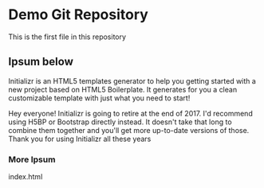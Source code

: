 # Demo Git Repository

This is the first file in this repository

## Ipsum below


Initializr is an HTML5 templates generator to help you getting started with a new project based on HTML5 Boilerplate. It generates for you a clean customizable template with just what you need to start!

Hey everyone! Initializr is going to retire at the end of 2017. I'd recommend using H5BP or Bootstrap directly instead. It doesn't take that long to combine them together and you'll get more up-to-date versions of those. Thank you for using Initializr all these years


### More Ipsum


index.html